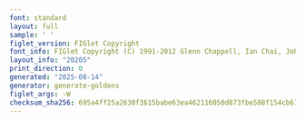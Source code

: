 ```yaml
---
font: standard
layout: full
sample: ' '
figlet_version: FIGlet Copyright
font_info: FIGlet Copyright (C) 1991-2012 Glenn Chappell, Ian Chai, John Cowan,
layout_info: "20205"
print_direction: 0
generated: "2025-08-14"
generator: generate-goldens
figlet_args: -W
checksum_sha256: 695a4ff25a2630f3615babe63ea462116050d873fbe588f154cb614841c252b1
---
```


```text
  
  
  
  
  
  
```

